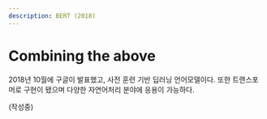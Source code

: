 ```yaml
---
description: BERT (2018)
---
```


# Combining the above

 2018년 10월에 구글이 발표했고, 사전 훈련 기반 딥러닝 언어모델이다. 또한 트랜스포머로 구현이 됐으며 다양한 자연어처리 분야에 응용이 가능하다.

\(작성중\)

